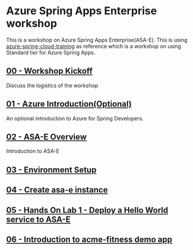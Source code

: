 # Azure Spring Apps Enterprise workshop

This is a workshop on Azure Spring Apps Enterprise(ASA-E). This is using [azure-spring-cloud-training](https://github.com/microsoft/azure-spring-cloud-training) as reference which is a workshop on using Standard tier for Azure Spring Apps.

## [00 - Workshop Kickoff](00-workshop-kickoff/README.md)

Discuss the logistics of the workshop

## [01 - Azure Introduction(Optional)](01-azure-introduction/README.md)

An optional introduction to Azure for Spring Developers.

## [02 - ASA-E Overview](02-asa-e-overview/README.md)

Introduction to ASA-E

## [03 - Environment Setup](03-workshop-environment-setup/README.md)

## [04 - Create asa-e instance](04-create-asa-e-instance/README.md)

## [05 - Hands On Lab 1 - Deploy a Hello World service to ASA-E](05-hol-1-hello-world-spring-boot-microservice/README.md)

## [06 - Introduction to acme-fitness demo app](06-polyglot-microservices-app-acme-fitness/README.md)

